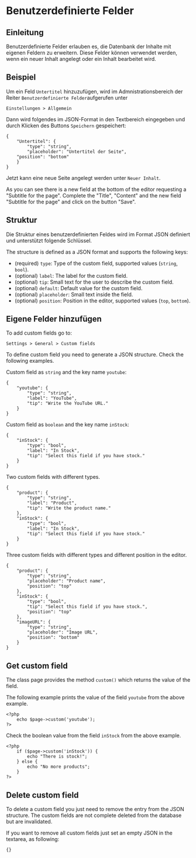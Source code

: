 # Benutzerdefinierte Felder
<!-- position: 7 -->

## Einleitung
Benutzerdefinierte Felder erlauben es, die Datenbank der Inhalte mit eigenen Feldern zu erweitern. Diese Felder können verwendet werden, wenn ein neuer Inhalt angelegt oder ein Inhalt bearbeitet wird.

## Beispiel

Um ein Feld `Untertitel` hinzuzufügen, wird im Admnistrationsbereich der Reiter `Benutzerdefinierte Felder`aufgerufen unter

```
Einstellungen > Allgemein
```

Dann wird folgendes im JSON-Format in den Textbereich eingegeben und durch Klicken des Buttons `Speichern` gespeichert:

```
{
    "Untertitel": {
        "type": "string",
        "placeholder": "Untertitel der Seite",
	"position": "bottom"
    }
}
```

Jetzt kann eine neue Seite angelegt werden unter `Neuer Inhalt`.

As you can see there is a new field at the bottom of the editor requesting a "Subtitle for the page". Complete the "Title", "Content" and the new field "Subtitle for the page" and click on the button "Save".


## Struktur
Die Struktur eines benutzerdefinierten Feldes wird im Format JSON definiert und unterstützt folgende Schlüssel.

The structure is defined as a JSON format and supports the following keys:
- (required) `type`: Type of the custom field, supported values (`string`, `bool`).
- (optional) `label`: The label for the custom field.
- (optional) `tip`: Small text for the user to describe the custom field.
- (optional) `default`: Default value for the custom field.
- (optional) `placeholder`: Small text inside the field.
- (optional) `position`: Position in the editor, supported values (`top`, `bottom`).

## Eigene Felder hinzufügen
To add custom fields go to:
```
Settings > General > Custom fields
```

To define custom field you need to generate a JSON structure. Check the following examples.

Custom field as `string` and the key name `youtube`:
```
{
    "youtube": {
        "type": "string",
        "label": "YouTube",
        "tip": "Write the YouTube URL."
    }
}
```

Custom field as `boolean` and the key name `inStock`:
```
{
    "inStock": {
        "type": "bool",
        "label": "In Stock",
        "tip": "Select this field if you have stock."
    }
}
```

Two custom fields with different types.
```
{
    "product": {
        "type": "string",
        "label": "Product",
        "tip": "Write the product name."
    },
    "inStock": {
        "type": "bool",
        "label": "In Stock",
        "tip": "Select this field if you have stock."
    }
}
```

Three custom fields with different types and different position in the editor.
```
{
    "product": {
        "type": "string",
		"placeholder": "Product name",
		"position": "top"
    },
    "inStock": {
        "type": "bool",
        "tip": "Select this field if you have stock.",
		"position": "top"
    },
    "imageURL": {
        "type": "string",
		"placeholder": "Image URL",
		"position": "bottom"
    }
}
```

## Get custom field
The class page provides the method `custom()` which returns the value of the field.

The following example prints the value of the field `youtube` from the above example.
```
<?php
    echo $page->custom('youtube');
?>
```

Check the boolean value from the field `inStock` from the above example.
```
<?php
    if ($page->custom('inStock')) {
        echo "There is stock!";
    } else {
        echo "No more products";
    }
?>
```

## Delete custom field
To delete a custom field you just need to remove the entry from the JSON structure. The custom fields are not complete deleted from the database but are invalidated.

If you want to remove all custom fields just set an empty JSON in the textarea, as following:
```
{}
```
